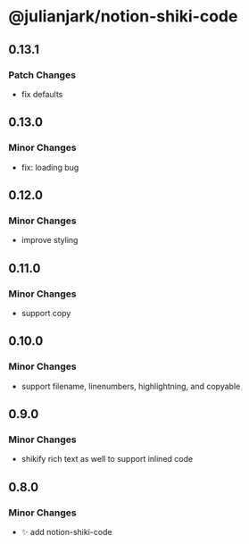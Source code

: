 # @julianjark/notion-shiki-code

## 0.13.1

### Patch Changes

- fix defaults

## 0.13.0

### Minor Changes

- fix: loading bug

## 0.12.0

### Minor Changes

- improve styling

## 0.11.0

### Minor Changes

- support copy

## 0.10.0

### Minor Changes

- support filename, linenumbers, highlightning, and copyable

## 0.9.0

### Minor Changes

- shikify rich text as well to support inlined code

## 0.8.0

### Minor Changes

- :sparkles: add notion-shiki-code
